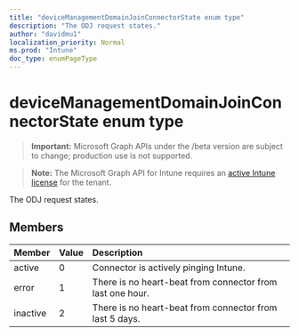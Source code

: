 ```yaml
---
title: "deviceManagementDomainJoinConnectorState enum type"
description: "The ODJ request states."
author: "davidmu1"
localization_priority: Normal
ms.prod: "Intune"
doc_type: enumPageType
---
```


# deviceManagementDomainJoinConnectorState enum type

> **Important:** Microsoft Graph APIs under the /beta version are subject to change; production use is not supported.

> **Note:** The Microsoft Graph API for Intune requires an [active Intune license](https://go.microsoft.com/fwlink/?linkid=839381) for the tenant.

The ODJ request states.

## Members
|Member|Value|Description|
|:---|:---|:---|
|active|0|Connector is actively pinging Intune.|
|error|1|There is no heart-beat from connector from last one hour.|
|inactive|2|There is no heart-beat from connector from last 5 days.|



